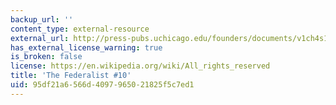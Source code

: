 ```yaml
---
backup_url: ''
content_type: external-resource
external_url: http://press-pubs.uchicago.edu/founders/documents/v1ch4s19.html
has_external_license_warning: true
is_broken: false
license: https://en.wikipedia.org/wiki/All_rights_reserved
title: 'The Federalist #10'
uid: 95df21a6-566d-4097-9650-21825f5c7ed1
---
```

